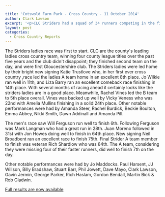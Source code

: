 ```yaml
---

title: 'Cotswold Farm Park - Cross Country - 11 October 2014'
author: Clark Lawson
excerpt: '<p>CLC Striders had a squad of 34 runners competing in the first Gloucestershire Cross Country league fixture of the 2014/15 season.</p>'
layout: post
categories:
  - Cross Country Reports
---
```

The Striders ladies race was first to start. CLC are the county's leading ladies cross country team, winning four county league titles over the past five years and the club didn't disappoint; they finished second team on the day, and were first Gloucestershire club. The Striders ladies were led home by their bright new signing Katie Trustlove who, in her first ever cross country ,race led the ladies A team home in an excellent 8th place. Jo Wilkie ran well in 11th, and Liza Barry ran an excellent comeback race finishing in 14th place. With several months of racing ahead it certainly looks like the striders ladies are in a good place. Meanwhile, Rachel Vines led the B team to 5th place overall. Vines was backed up well by Vicky Veness who was 22nd with Amelia Mullins finishing in a solid 24th place. Other notable performances were had by Amanda Steer, Rachel Burdick, Beckie Boulton, Emma Abbey, Nikki Smith, Dawn Addinall and Amanda Pill.

The men's race saw Will Ferguson run well to finish 6th. Following Ferguson was Mark Langman who had a great run in 28th. Juan Moreno followed in 31st with Jon Howes doing well to finish in 64th place. New signing Neil Broadbent ran an excellent race to finish 75th. Final Strider A team member to finish was veteran Rich Shardlow who was 84th. The A team, considering they were missing four of their faster runners, did well to finish 7th on the day.

Other notable performances were had by Jo Maddocks. Paul Harsent, JJ Willson, Billy Bradshaw, Stuart Barr, Phil Jowett, Dave Mayo, Clark Lawson, Gavin Jermin, George Parker, Rich Haslam, Gordon Bendall, Martin Bick & Rob Gladwin.

<a href="https://www.glosaaa.org.uk/RESULTS_CROSS/Glos_CC_results_11October2014.pdf" target="_blank" rel="nofollow">Full results are now available</a>

